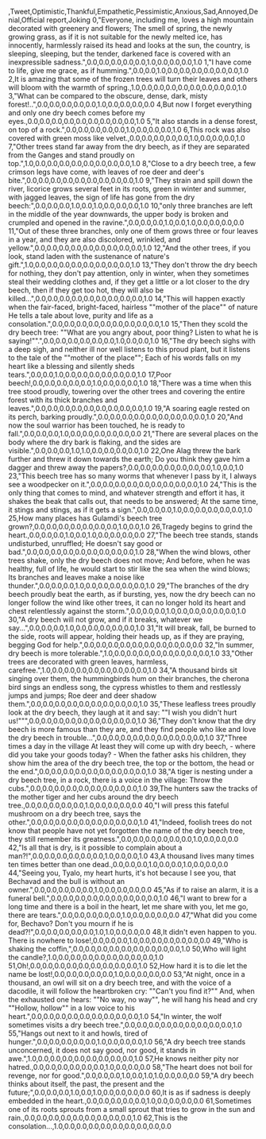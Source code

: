 ,Tweet,Optimistic,Thankful,Empathetic,Pessimistic,Anxious,Sad,Annoyed,Denial,Official report,Joking
0,"Everyone, including me, loves a high mountain decorated with greenery and flowers; The smell of spring, the newly growing grass, as if it is not suitable for the newly melted ice, has innocently, harmlessly raised its head and looks at the sun, the country, is sleeping, sleeping, but the tender, darkened face is covered with an inexpressible sadness.",0.0,0.0,0.0,0.0,0.0,1.0,0.0,0.0,0.0,1.0
1,"I have come to life, give me grace, as if humming.",0.0,0.0,1.0,0.0,0.0,0.0,0.0,0.0,0.0,1.0
2,It is amazing that some of the frozen trees will turn their leaves and others will bloom with the warmth of spring.,1.0,0.0,0.0,0.0,0.0,0.0,0.0,0.0,0.0,1.0
3,"What can be compared to the obscure, dense, dark, misty forest!..",0.0,0.0,0.0,0.0,0.0,1.0,0.0,0.0,0.0,0.0
4,But now I forget everything and only one dry beech comes before my eyes.,0.0,0.0,0.0,0.0,0.0,0.0,0.0,0.0,0.0,1.0
5,"It also stands in a dense forest, on top of a rock.",0.0,0.0,0.0,0.0,0.0,1.0,0.0,0.0,0.0,1.0
6,This rock was also covered with green moss like velvet.,0.0,0.0,0.0,0.0,0.0,1.0,0.0,0.0,0.0,1.0
7,"Other trees stand far away from the dry beech, as if they are separated from the Ganges and stand proudly on top.",1.0,0.0,0.0,0.0,0.0,0.0,0.0,0.0,0.0,1.0
8,"Close to a dry beech tree, a few crimson legs have come, with leaves of roe deer and deer's bite.",0.0,0.0,0.0,0.0,0.0,0.0,0.0,0.0,0.0,1.0
9,"They strain and spill down the river, licorice grows several feet in its roots, green in winter and summer, with jagged leaves, the sign of life has gone from the dry beech:",0.0,0.0,0.0,1.0,0.0,1.0,0.0,0.0,0.0,1.0
10,"only three branches are left in the middle of the year downwards, the upper body is broken and crumpled and opened in the ravine.",0.0,0.0,0.0,1.0,0.0,1.0,0.0,0.0,0.0,0.0
11,"Out of these three branches, only one of them grows three or four leaves in a year, and they are also discolored, wrinkled, and yellow.",0.0,0.0,0.0,0.0,0.0,0.0,0.0,0.0,0.0,1.0
12,"And the other trees, if you look, stand laden with the sustenance of nature's gift.",1.0,0.0,0.0,0.0,0.0,0.0,0.0,0.0,0.0,1.0
13,"They don't throw the dry beech for nothing, they don't pay attention, only in winter, when they sometimes steal their wedding clothes and, if they get a little or a lot closer to the dry beech, then if they get too hot, they will also be killed...",0.0,0.0,0.0,0.0,0.0,0.0,0.0,0.0,0.0,1.0
14,"This will happen exactly when the fair-faced, bright-faced, hairless ""mother of the place"" of nature He tells a tale about love, purity and life as a consolation.",0.0,0.0,0.0,0.0,0.0,0.0,0.0,0.0,0.0,1.0
15,"Then they scold the dry beech tree: ""What are you angry about, poor thing? Listen to what he is saying!"".",0.0,0.0,0.0,0.0,0.0,0.0,1.0,0.0,0.0,1.0
16,"The dry beech sighs with a deep sigh, and neither ill nor well listens to this proud plant, but it listens to the tale of the ""mother of the place""; Each of his words falls on my heart like a blessing and silently sheds tears.",0.0,0.0,1.0,0.0,0.0,0.0,0.0,0.0,0.0,1.0
17,Poor beech!,0.0,0.0,0.0,0.0,0.0,1.0,0.0,0.0,0.0,1.0
18,"There was a time when this tree stood proudly, towering over the other trees and covering the entire forest with its thick branches and leaves.",0.0,0.0,0.0,0.0,0.0,0.0,0.0,0.0,0.0,1.0
19,"A soaring eagle rested on its perch, barking proudly.",0.0,0.0,0.0,0.0,0.0,0.0,0.0,0.0,0.0,1.0
20,"And now the soul warrior has been touched, he is ready to fall.",0.0,0.0,0.0,1.0,0.0,0.0,0.0,0.0,0.0,0.0
21,"There are several places on the body where the dry bark is flaking, and the sides are visible.",0.0,0.0,0.0,1.0,1.0,0.0,0.0,0.0,0.0,1.0
22,One Alag threw the bark further and threw it down towards the earth; Do you think they gave him a dagger and threw away the papers?,0.0,0.0,0.0,0.0,0.0,0.0,0.0,1.0,0.0,1.0
23,"This beech tree has so many worms that whenever I pass by it, I always see a woodpecker on it.",0.0,0.0,0.0,0.0,0.0,0.0,0.0,0.0,0.0,1.0
24,"This is the only thing that comes to mind, and whatever strength and effort it has, it shakes the beak that calls out, that needs to be answered; At the same time, it stings and stings, as if it gets a sign.",0.0,0.0,0.0,1.0,0.0,0.0,0.0,0.0,0.0,1.0
25,How many places has Gulamdi's beech tree grown?,0.0,0.0,0.0,0.0,0.0,0.0,0.0,1.0,0.0,1.0
26,Tragedy begins to grind the heart.,0.0,0.0,0.0,1.0,0.0,1.0,0.0,0.0,0.0,0.0
27,"The beech tree stands, stands undisturbed, unruffled; He doesn't say good or bad.",0.0,0.0,0.0,0.0,0.0,0.0,0.0,0.0,0.0,1.0
28,"When the wind blows, other trees shake, only the dry beech does not move; And before, when he was healthy, full of life, he would start to stir like the sea when the wind blows; Its branches and leaves make a noise like thunder.",0.0,0.0,0.0,1.0,0.0,0.0,0.0,0.0,0.0,1.0
29,"The branches of the dry beech proudly beat the earth, as if bursting, yes, now the dry beech can no longer follow the wind like other trees, it can no longer hold its heart and chest relentlessly against the storm.",0.0,0.0,0.0,1.0,0.0,0.0,0.0,0.0,0.0,1.0
30,"A dry beech will not grow, and if it breaks, whatever we say...",0.0,0.0,0.0,1.0,0.0,0.0,0.0,0.0,0.0,1.0
31,"It will break, fall, be burned to the side, roots will appear, holding their heads up, as if they are praying, begging God for help.",0.0,0.0,0.0,0.0,0.0,0.0,0.0,0.0,0.0,0.0
32,"In summer, dry beech is more tolerable.",1.0,0.0,0.0,0.0,0.0,0.0,0.0,0.0,0.0,1.0
33,"Other trees are decorated with green leaves, harmless, carefree.",1.0,0.0,0.0,0.0,0.0,0.0,0.0,0.0,0.0,1.0
34,"A thousand birds sit singing over them, the hummingbirds hum on their branches, the cherona bird sings an endless song, the cypress whistles to them and restlessly jumps and jumps; Roe deer and deer shadow them.",0.0,0.0,0.0,0.0,0.0,0.0,0.0,0.0,0.0,1.0
35,"These leafless trees proudly look at the dry beech, they laugh at it and say: ""I wish you didn't hurt us!""",0.0,0.0,0.0,0.0,0.0,0.0,0.0,0.0,0.0,1.0
36,"They don't know that the dry beech is more famous than they are, and they find people who like and love the dry beech in trouble...",0.0,0.0,0.0,0.0,0.0,0.0,0.0,0.0,0.0,1.0
37,"Three times a day in the village At least they will come up with dry beech, - where did you take your goods today? - When the father asks his children, they show him the area of ​​the dry beech tree, the top or the bottom, the head or the end.",0.0,0.0,0.0,0.0,0.0,0.0,0.0,0.0,0.0,1.0
38,"A tiger is nesting under a dry beech tree, in a rock, there is a voice in the village: Throw the cubs.",0.0,0.0,0.0,0.0,0.0,0.0,0.0,0.0,0.0,1.0
39,The hunters saw the tracks of the mother tiger and her cubs around the dry beech tree.,0.0,0.0,0.0,0.0,0.0,1.0,0.0,0.0,0.0,0.0
40,"I will press this fateful mushroom on a dry beech tree, says the other.",0.0,0.0,0.0,0.0,0.0,0.0,0.0,0.0,0.0,1.0
41,"Indeed, foolish trees do not know that people have not yet forgotten the name of the dry beech tree, they still remember its greatness.",0.0,0.0,0.0,0.0,0.0,0.0,1.0,0.0,0.0,0.0
42,"Is all that is dry, is it possible to complain about a man?!",0.0,0.0,0.0,0.0,0.0,0.0,1.0,0.0,0.0,1.0
43,A thousand lives many times ten times better than one dead.,0.0,0.0,0.0,1.0,0.0,0.0,1.0,0.0,0.0,0.0
44,"Seeing you, Tyalo, my heart hurts, it's hot because I see you, that Bechavad and the bull is without an owner.",0.0,0.0,0.0,0.0,0.0,1.0,0.0,0.0,0.0,0.0
45,"As if to raise an alarm, it is a funeral bell.",0.0,0.0,0.0,0.0,0.0,0.0,0.0,0.0,0.0,1.0
46,"I want to brew for a long time and there is a boil in the heart, let me share with you, let me go, there are tears.",0.0,0.0,0.0,0.0,0.0,1.0,0.0,0.0,0.0,0.0
47,"What did you come for, Bechavo? Don't you mourn if he is dead?!",0.0,0.0,0.0,0.0,0.0,1.0,1.0,0.0,0.0,0.0
48,It didn't even happen to you. There is nowhere to lose!,0.0,0.0,0.0,1.0,0.0,0.0,0.0,0.0,0.0,0.0
49,"Who is shaking the coffin,",0.0,0.0,0.0,0.0,0.0,0.0,0.0,0.0,0.0,1.0
50,Who will light the candle?,1.0,0.0,0.0,0.0,0.0,0.0,0.0,0.0,0.0,1.0
51,Oh!,0.0,0.0,0.0,0.0,0.0,0.0,0.0,0.0,0.0,1.0
52,How hard it is to die let the name be lost!,0.0,0.0,0.0,0.0,0.0,1.0,0.0,0.0,0.0,0.0
53,"At night, once in a thousand, an owl will sit on a dry beech tree, and with the voice of a dacodile, it will follow the heartbroken cry: ""Can't you find it?"" And, when the exhausted one hears: ""No way, no way"", he will hang his head and cry ""Hollow, hollow"" in a low voice to his heart.",0.0,0.0,0.0,0.0,0.0,0.0,0.0,0.0,0.0,1.0
54,"In winter, the wolf sometimes visits a dry beech tree.",0.0,0.0,0.0,0.0,0.0,0.0,0.0,0.0,0.0,1.0
55,"Hangs out next to it and howls, tired of hunger.",0.0,0.0,0.0,0.0,0.0,1.0,0.0,0.0,0.0,1.0
56,"A dry beech tree stands unconcerned, it does not say good, nor good, it stands in awe.",1.0,0.0,0.0,0.0,0.0,0.0,0.0,0.0,0.0,1.0
57,He knows neither pity nor hatred.,0.0,0.0,0.0,0.0,0.0,0.0,1.0,0.0,0.0,0.0
58,"The heart does not boil for revenge, nor for good.",0.0,0.0,0.0,1.0,0.0,1.0,1.0,0.0,0.0,0.0
59,"A dry beech thinks about itself, the past, the present and the future;",0.0,0.0,0.0,1.0,0.0,1.0,0.0,0.0,0.0,0.0
60,It is as if sadness is deeply embedded in the heart.,0.0,0.0,0.0,0.0,0.0,1.0,0.0,0.0,0.0,0.0
61,Sometimes one of its roots sprouts from a small sprout that tries to grow in the sun and rain.,0.0,0.0,0.0,0.0,0.0,0.0,0.0,0.0,0.0,1.0
62,This is the consolation...,1.0,0.0,0.0,0.0,0.0,0.0,0.0,0.0,0.0,0.0
